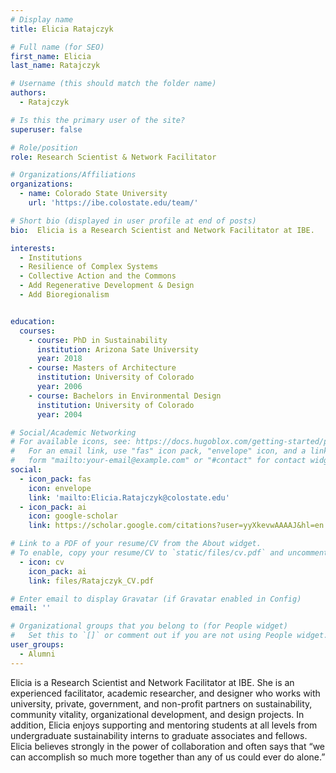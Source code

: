 ```yaml
---
# Display name
title: Elicia Ratajczyk

# Full name (for SEO)
first_name: Elicia
last_name: Ratajczyk

# Username (this should match the folder name)
authors:
  - Ratajczyk

# Is this the primary user of the site?
superuser: false

# Role/position
role: Research Scientist & Network Facilitator

# Organizations/Affiliations
organizations:
  - name: Colorado State University
    url: 'https://ibe.colostate.edu/team/'

# Short bio (displayed in user profile at end of posts)
bio:  Elicia is a Research Scientist and Network Facilitator at IBE.

interests:
  - Institutions
  - Resilience of Complex Systems
  - Collective Action and the Commons
  - Add Regenerative Development & Design
  - Add Bioregionalism


education:
  courses:
    - course: PhD in Sustainability
      institution: Arizona Sate University
      year: 2018
    - course: Masters of Architecture
      institution: University of Colorado
      year: 2006
    - course: Bachelors in Environmental Design
      institution: University of Colorado
      year: 2004 

# Social/Academic Networking
# For available icons, see: https://docs.hugoblox.com/getting-started/page-builder/#icons
#   For an email link, use "fas" icon pack, "envelope" icon, and a link in the
#   form "mailto:your-email@example.com" or "#contact" for contact widget.
social:
  - icon_pack: fas
    icon: envelope
    link: 'mailto:Elicia.Ratajczyk@colostate.edu'
  - icon_pack: ai
    icon: google-scholar
    link: https://scholar.google.com/citations?user=yyXkevwAAAAJ&hl=en

# Link to a PDF of your resume/CV from the About widget.
# To enable, copy your resume/CV to `static/files/cv.pdf` and uncomment the lines below.
  - icon: cv
    icon_pack: ai
    link: files/Ratajczyk_CV.pdf

# Enter email to display Gravatar (if Gravatar enabled in Config)
email: ''

# Organizational groups that you belong to (for People widget)
#   Set this to `[]` or comment out if you are not using People widget.
user_groups:
  - Alumni
---
```


Elicia is a Research Scientist and Network Facilitator at IBE. She is an experienced facilitator, academic researcher, and designer who works with university, private, government, and non-profit partners on sustainability, community vitality, organizational development, and design projects. In addition, Elicia enjoys supporting and mentoring students at all levels from undergraduate sustainability interns to graduate associates and fellows. Elicia believes strongly in the power of collaboration and often says that “we can accomplish so much more together than any of us could ever do alone.”
